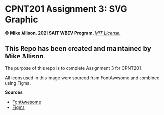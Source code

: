 # CPNT201 Assignment 3: SVG Graphic
**&copy; Mike Allison. 2021 SAIT WBDV Program.**
[*MIT License.*](https://opensource.org/licenses/MIT)

## This Repo has been created and maintained by Mike Allison.

The purpose of this repo is to complete Assignment 3 for CPNT201.

All icons used in this image were sourced from FontAwesome and combined using Figma.

**Sources**
- [FontAwesome](https://www.fontawesome.com)
- [Figma](https://www.figma.com)